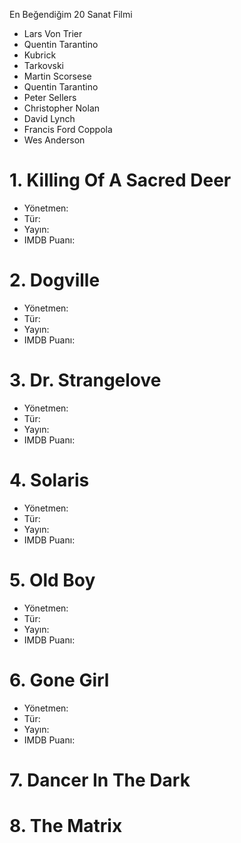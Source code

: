 En Beğendiğim 20 Sanat Filmi

* Lars Von Trier
* Quentin Tarantino
* Kubrick
* Tarkovski
* Martin Scorsese
* Quentin Tarantino
* Peter Sellers
* Christopher Nolan
* David Lynch
* Francis Ford Coppola
* Wes Anderson

# 1. Killing Of A Sacred Deer

* Yönetmen: 
* Tür: 
* Yayın: 
* IMDB Puanı: 

# 2. Dogville

* Yönetmen: 
* Tür: 
* Yayın: 
* IMDB Puanı: 

# 3. Dr. Strangelove

* Yönetmen: 
* Tür: 
* Yayın: 
* IMDB Puanı: 

# 4. Solaris

* Yönetmen: 
* Tür: 
* Yayın: 
* IMDB Puanı: 

# 5. Old Boy

* Yönetmen: 
* Tür: 
* Yayın: 
* IMDB Puanı: 

# 6. Gone Girl

* Yönetmen: 
* Tür: 
* Yayın: 
* IMDB Puanı: 

# 7. Dancer In The Dark

# 8. The Matrix
